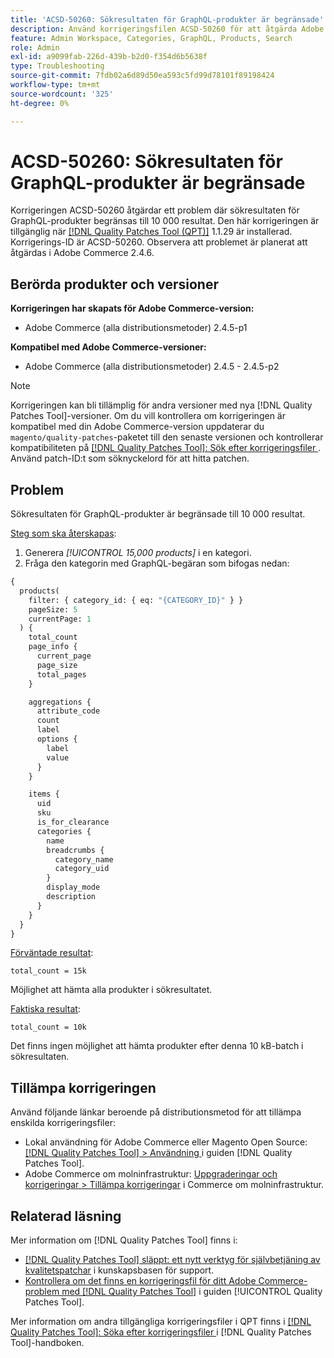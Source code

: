 ```yaml
---
title: 'ACSD-50260: Sökresultaten för GraphQL-produkter är begränsade'
description: Använd korrigeringsfilen ACSD-50260 för att åtgärda Adobe Commerce-problemet där sökresultaten för GraphQL-produkter begränsas till 10 000 resultat.
feature: Admin Workspace, Categories, GraphQL, Products, Search
role: Admin
exl-id: a9099fab-226d-439b-b2d0-f354d6b5638f
type: Troubleshooting
source-git-commit: 7fdb02a6d89d50ea593c5fd99d78101f89198424
workflow-type: tm+mt
source-wordcount: '325'
ht-degree: 0%

---
```


# ACSD-50260: Sökresultaten för GraphQL-produkter är begränsade

Korrigeringen ACSD-50260 åtgärdar ett problem där sökresultaten för GraphQL-produkter begränsas till 10 000 resultat. Den här korrigeringen är tillgänglig när [[!DNL Quality Patches Tool (QPT)]](https://experienceleague.adobe.com/sv/docs/commerce-operations/tools/quality-patches-tool/quality-patches-tool-to-self-serve-quality-patches) 1.1.29 är installerad. Korrigerings-ID är ACSD-50260. Observera att problemet är planerat att åtgärdas i Adobe Commerce 2.4.6.

## Berörda produkter och versioner

**Korrigeringen har skapats för Adobe Commerce-version:**

* Adobe Commerce (alla distributionsmetoder) 2.4.5-p1

**Kompatibel med Adobe Commerce-versioner:**

* Adobe Commerce (alla distributionsmetoder) 2.4.5 - 2.4.5-p2

>[!NOTE]
>
>Korrigeringen kan bli tillämplig för andra versioner med nya [!DNL Quality Patches Tool]-versioner. Om du vill kontrollera om korrigeringen är kompatibel med din Adobe Commerce-version uppdaterar du `magento/quality-patches`-paketet till den senaste versionen och kontrollerar kompatibiliteten på [[!DNL Quality Patches Tool]: Sök efter korrigeringsfiler ](https://experienceleague.adobe.com/tools/commerce-quality-patches/index.html?lang=sv-SE). Använd patch-ID:t som söknyckelord för att hitta patchen.

## Problem

Sökresultaten för GraphQL-produkter är begränsade till 10 000 resultat.

<u>Steg som ska återskapas</u>:

1. Generera *[!UICONTROL 15,000 products]* i en kategori.
1. Fråga den kategorin med GraphQL-begäran som bifogas nedan:

```GraphQL
{
  products(
    filter: { category_id: { eq: "{CATEGORY_ID}" } }
    pageSize: 5
    currentPage: 1
  ) {
    total_count
    page_info {
      current_page
      page_size
      total_pages
    }

    aggregations {
      attribute_code
      count
      label
      options {
        label
        value
      }
    }

    items {
      uid
      sku
      is_for_clearance
      categories {
        name
        breadcrumbs {
          category_name
          category_uid
        }
        display_mode
        description
      }
    }
  }
}
```

<u>Förväntade resultat</u>:

`total_count = 15k`

Möjlighet att hämta alla produkter i sökresultatet.

<u>Faktiska resultat</u>:

`total_count = 10k`

Det finns ingen möjlighet att hämta produkter efter denna 10 kB-batch i sökresultaten.

## Tillämpa korrigeringen

Använd följande länkar beroende på distributionsmetod för att tillämpa enskilda korrigeringsfiler:

* Lokal användning för Adobe Commerce eller Magento Open Source: [[!DNL Quality Patches Tool] > Användning ](/help/tools/quality-patches-tool/usage.md) i guiden [!DNL Quality Patches Tool].
* Adobe Commerce om molninfrastruktur: [Uppgraderingar och korrigeringar > Tillämpa korrigeringar](https://experienceleague.adobe.com/docs/commerce-cloud-service/user-guide/develop/upgrade/apply-patches.html?lang=sv-SE) i Commerce om molninfrastruktur.

## Relaterad läsning

Mer information om [!DNL Quality Patches Tool] finns i:

* [[!DNL Quality Patches Tool] släppt: ett nytt verktyg för självbetjäning av kvalitetspatchar](https://experienceleague.adobe.com/sv/docs/commerce-operations/tools/quality-patches-tool/quality-patches-tool-to-self-serve-quality-patches) i kunskapsbasen för support.
* [Kontrollera om det finns en korrigeringsfil för ditt Adobe Commerce-problem med  [!DNL Quality Patches Tool]](/help/tools/quality-patches-tool/patches-available-in-qpt/check-patch-for-magento-issue-with-magento-quality-patches.md) i guiden [!UICONTROL Quality Patches Tool].


Mer information om andra tillgängliga korrigeringsfiler i QPT finns i [[!DNL Quality Patches Tool]: Söka efter korrigeringsfiler ](https://experienceleague.adobe.com/tools/commerce-quality-patches/index.html?lang=sv-SE) i [!DNL Quality Patches Tool]-handboken.
